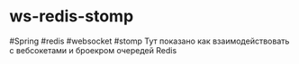 # ws-redis-stomp

#Spring #redis #websocket #stomp
Тут показано как взаимодействовать с вебсокетами и броекром очередей Redis

